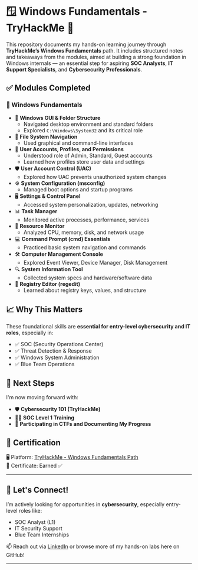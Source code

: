 
# 🪟 Windows Fundamentals - TryHackMe 🧠

This repository documents my hands-on learning journey through **TryHackMe’s Windows Fundamentals** path. It includes structured notes and takeaways from the modules, aimed at building a strong foundation in Windows internals — an essential step for aspiring **SOC Analysts**, **IT Support Specialists**, and **Cybersecurity Professionals**.

## ✅ Modules Completed

### 🔹 Windows Fundamentals
- 📁 **Windows GUI & Folder Structure**
  - Navigated desktop environment and standard folders
  - Explored `C:\Windows\System32` and its critical role
- 📂 **File System Navigation**
  - Used graphical and command-line interfaces
- 👤 **User Accounts, Profiles, and Permissions**
  - Understood role of Admin, Standard, Guest accounts
  - Learned how profiles store user data and settings
- 🛡️ **User Account Control (UAC)**
  - Explored how UAC prevents unauthorized system changes
- ⚙️ **System Configuration (msconfig)**
  - Managed boot options and startup programs
- 🖥️ **Settings & Control Panel**
  - Accessed system personalization, updates, networking
- 📊 **Task Manager**
  - Monitored active processes, performance, services
- 🧠 **Resource Monitor**
  - Analyzed CPU, memory, disk, and network usage
- 💻 **Command Prompt (cmd) Essentials**
  - Practiced basic system navigation and commands
- 🛠️ **Computer Management Console**
  - Explored Event Viewer, Device Manager, Disk Management
- 🔍 **System Information Tool**
  - Collected system specs and hardware/software data
- 🧬 **Registry Editor (regedit)**
  - Learned about registry keys, values, and structure

## 📈 Why This Matters
These foundational skills are **essential for entry-level cybersecurity and IT roles**, especially in:
- ✅ SOC (Security Operations Center)
- ✅ Threat Detection & Response
- ✅ Windows System Administration
- ✅ Blue Team Operations

## 🧩 Next Steps
I'm now moving forward with:
- 🛡️ **Cybersecurity 101 (TryHackMe)**
- 🕵️‍♂️ **SOC Level 1 Training**
- 🎯 **Participating in CTFs and Documenting My Progress**

## 🧾 Certification
🖥️ Platform: [TryHackMe - Windows Fundamentals Path](https://tryhackme.com)  
📃 Certificate: Earned ✅

---

## 📣 Let's Connect!
I’m actively looking for opportunities in **cybersecurity**, especially entry-level roles like:
- SOC Analyst (L1)
- IT Security Support
- Blue Team Internships

📫 Reach out via [LinkedIn](https://www.linkedin.com) or browse more of my hands-on labs here on GitHub!

---

